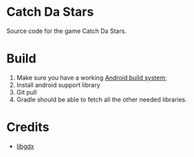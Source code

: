 # Catch Da Stars

Source code for the game Catch Da Stars.

# Build

1. Make sure you have a working [Android build system](http://developer.android.com/sdk/installing/studio-build.html);
2. Install android support library
3. Git pull
4. Gradle should be able to fetch all the other needed libraries.

# Credits

* [libgdx][1]

[1]: https://libgdx.badlogicgames.com/
